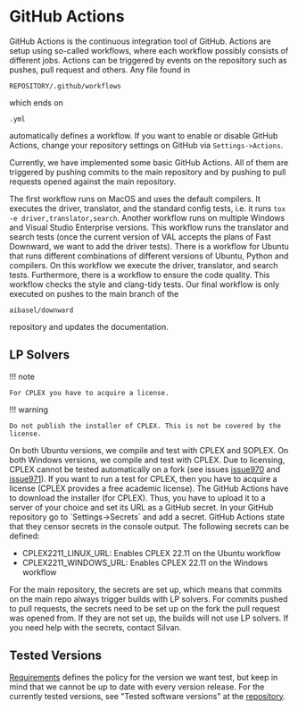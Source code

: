 # GitHub Actions

GitHub Actions is the continuous integration tool of GitHub. Actions
are setup using so-called workflows, where each workflow possibly
consists of different jobs. Actions can be triggered by events on the
repository such as pushes, pull request and others. Any file found in

    REPOSITORY/.github/workflows

which ends on

    .yml

automatically defines a workflow. If you want to enable or disable
GitHub Actions, change your repository settings on GitHub via
`Settings->Actions`.

Currently, we have implemented some basic GitHub Actions. All of them
are triggered by pushing commits to the main repository and by pushing
to pull requests opened against the main repository.

The first workflow runs on MacOS and uses the default compilers. It
executes the driver, translator, and the standard config tests, i.e. it
runs `tox -e driver,translator,search`. Another workflow runs on
multiple Windows and Visual Studio Enterprise versions. This workflow
runs the translator and search tests (once the current version of VAL
accepts the plans of Fast Downward, we want to add the driver tests).
There is a workflow for Ubuntu that runs different combinations of
different versions of Ubuntu, Python and compilers. On this workflow we
execute the driver, translator, and search tests. Furthermore, there is
a workflow to ensure the code quality. This workflow checks the style
and clang-tidy tests. Our final workflow is only executed on pushes to
the main branch of the

    aibasel/downward

repository and updates the documentation.

## LP Solvers

!!! note

    For CPLEX you have to acquire a license.


!!! warning

    Do not publish the installer of CPLEX. This is not be covered by the license.

On both Ubuntu versions, we compile and test with CPLEX and SOPLEX. On
both Windows versions, we compile and test with CPLEX. Due to licensing,
CPLEX cannot be tested automatically on a fork (see issues
[issue970](http://issues.fast-downward.org/issue970 "wikilink") and
[issue971](http://issues.fast-downward.org/issue971 "wikilink")). If you
want to run a test for CPLEX, then you have to acquire a license (CPLEX
provides a free academic license). The GitHub Actions have to download
the installer (for CPLEX). Thus, you have to upload it to a server of
your choice and set its URL as a GitHub secret. In your GitHub
repository go to \`Settings-\>Secrets\` and add a secret. GitHub
Actions state that they censor secrets in the console output. The
following secrets can be defined:

-   CPLEX2211_LINUX_URL: Enables CPLEX 22.11 on the Ubuntu workflow
-   CPLEX2211_WINDOWS_URL: Enables CPLEX 22.11 on the Windows workflow

For the main repository, the secrets are set up, which means that
commits on the main repo always trigger builds with LP solvers. For
commits pushed to pull requests, the secrets need to be set up on the
fork the pull request was opened from. If they are not set up, the
builds will not use LP solvers. If you need help with the secrets,
contact Silvan.

## Tested Versions

[Requirements](../requirements) defines the policy for the version we want
test, but keep in mind that we cannot be up to date with every version release.
For the currently tested versions, see "Tested software versions" at the
[repository](https://github.com/aibasel/downward/).
